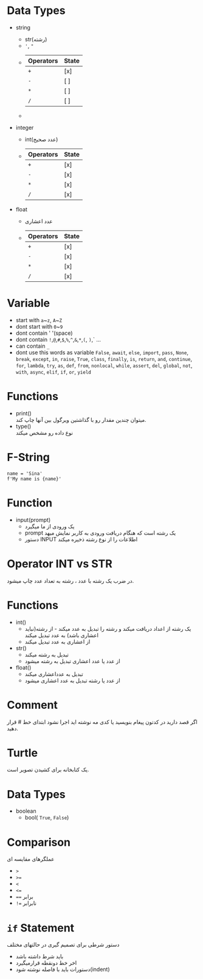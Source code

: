 # Data Types
- string
  - str(رشته)
  - `'`, `"`
  -
    | Operators | State |
    | --- | ----------- |
    | `+` | [x] |
    | `-` | [ ] |
    | `*` | [ ] |
    | `/` | [ ] |
  -

- integer
  - int(عدد صحیح)
  -
    | Operators | State |
    | --- | ----------- |
    | `+` | [x] |
    | `-` | [x] |
    | `*` | [x] |
    | `/` | [x] |

- float
  - عدد اعشاری 
  -
    | Operators | State |
    | --- | ----------- |
    | `+` | [x] |
    | `-` | [x] |
    | `*` | [x] |
    | `/` | [x] |

# Variable
- start with `a`~`z`, `A`~`Z`
- dont start with `0`~`9`
- dont contain ' '(space)
- dont contain `!`,`@`,`#`,`$`,`%`,`^`,`&`,`*`,`(`, `)`,` ...
- can contain `_`
- dont use this words as variable
`False`, `await`, `else`, `import`, `pass`, `None`, `break`, `except`, `in`, `raise`, `True`, `class`, `finally`, `is`, `return`,  `and`, `continue`, `for`, `lambda`, `try`,  `as`, `def`, `from`, `nonlocal`, `while`, `assert`, `del`, `global`, `not`, `with`, `async`, `elif`, `if`, `or`, `yield`

# Functions
- print()  
میتوان چندین مقدار رو با گذاشتین ویرگول بین آنها چاپ کند.
- type()   
نوع داده رو مشخص میکتد

# F-String
```
name = 'Sina'
f'My name is {name}'
```
# Function
- input(prompt)
  - یک ورودی از ما میگیرد 
  - prompt یک رشته است که هنگام دریافت ورودی به کاربر نمایش میهد
  - دستور INPUT اطلاعات را از نوع رشته ذخیره میکند

# Operator INT vs STR
در ضرب یک رشته با عدد ، رشته به تعداد عدد چاپ میشود.

# Functions
- int()  
  - یک رشته از اعداد دریافت میکند و رشته را تبدیل به عدد میکند
  ‍- از رشته(نباید اعشاری باشد) به عدد تبدیل میکند
  - از اعشاری به عدد تبدیل میکند
- str()  
  - تبدیل به رشته میکند  
  - از عدد یا عدد اعشاری تبدیل به رشته میشود
- float()  
  - تبدیل به عدداعشاری میکند  
  - از عدد یا رشته تبدیل به عدد اعشاری میشود

# Comment
اگر قصد دارید در کدتون پیغام بنویسید یا کدی مه نوشته اید اجرا نشود ابتدای خط # قرار دهید.

# Turtle
یک کتابخانه برای کشیدن تصویر است.

# Data Types
- boolean
  - bool( `True`, `False`)

# Comparison
عملگرهای مقایسه ای
- `>`
- `>=`
- `<`
- `<=`
- `==` برابر 
- `!=` نابرابر

# `if` Statement
دستور شرطی برای تصمیم گیری در حالتهای مختلف
- باید شرط داشته باشد
- اخر خط دونقطه قرارمیگیرد
- دستورات باید با فاصله نوشته شود(indent)